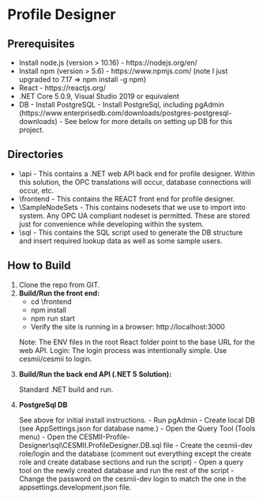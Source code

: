 <h1>Profile Designer</h1>
<h2>Prerequisites</h2>
<ul>
<li>
	Install node.js (version > 10.16) - https://nodejs.org/en/
</li>
<li>
	Install npm (version > 5.6) - https://www.npmjs.com/ (note I just upgraded to 7.17 =>  npm install -g npm)
</li>
<li>
	React - https://reactjs.org/
</li>
<li>
	.NET Core 5.0.9, Visual Studio 2019 or equivalent
</li>
<li>
	DB - Install PostgreSQL
	- Install PostgreSql, including pgAdmin (https://www.enterprisedb.com/downloads/postgres-postgresql-downloads)
	- See below for more details on setting up DB for this project. 
</li>
</ul>

<h2>Directories</h2>
<ul>
<li>
	\api - This contains a .NET web API back end for profile designer. Within this solution, the OPC translations will occur, database connections will occur, etc. 
</li>
<li>
	\frontend - This contains the REACT front end for profile designer.
</li>
<li>
	\SampleNodeSets - This contains nodesets that we use to import into system. Any OPC UA compliant nodeset is permitted. These are stored just for convenience while developing within the system.
</li>
<li>
	\sql - This contains the SQL script used to generate the DB structure and insert required lookup data as well as some sample users.  
</li>
</ul>

<h2>How to Build</h2>
<ol>
<li>
	Clone the repo from GIT.
</li>
<li>
	<b>Build/Run the front end: </b>
	<ul>
		<li>
			cd \frontend
		</li>
		<li>
			npm install
		</li>
		<li>
			npm run start 
		</li>
		<li>
			Verify the site is running in a browser: http://localhost:3000
		</li>
	</ul>
	<p>
		Note: The ENV files in the root React folder point to the base URL for the web API.
		Login: The login process was intentionally simple. Use cesmii/cesmii to login. 
	</p>
</li>
<li>
	<b>Build/Run the back end API (.NET 5 Solution): </b>
	<p>
		Standard .NET build and run. 
	</p>
</li>
<li>
	<b>PostgreSql DB </b>
	<p>
		See above for initial install instructions.
		- Run pgAdmin
		- Create local DB (see AppSettings.json for database name.)
		- Open the Query Tool (Tools menu)
		- Open the CESMII-Profile-Designer\sql\CESMII.ProfileDesigner.DB.sql file
		- Create the cesmii-dev role/login and the database (comment out everything except the create role and create database sections and run the script)
		- Open a query tool on the newly created database and run the rest of the script
		- Change the password on the cesmii-dev login to match the one in the appsettings.development.json file.
	</p>
</li>
</ol>
